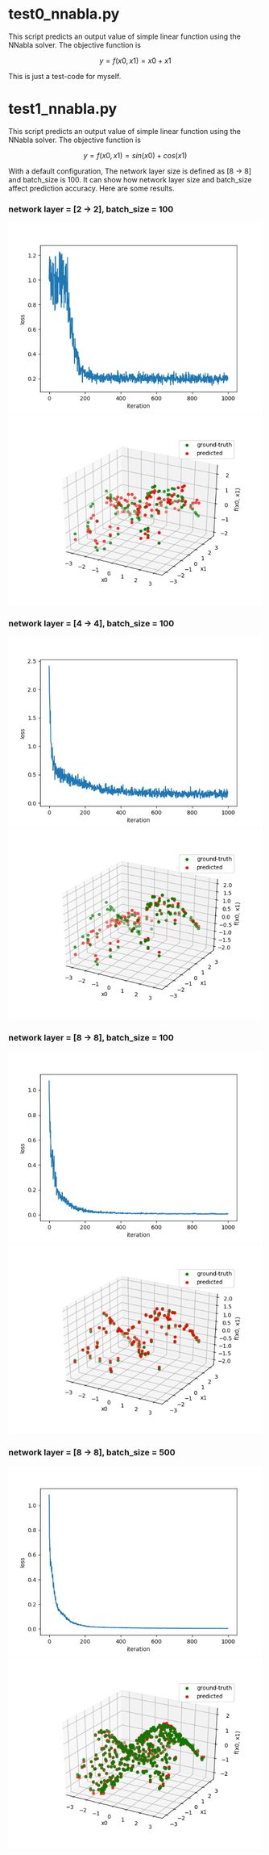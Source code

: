 # test0_nnabla.py

This script predicts an output value of simple linear function using the NNabla solver.
The objective function is

```math
y = f(x0, x1) = x0 + x1
```

This is just a test-code for myself.

# test1_nnabla.py

This script predicts an output value of simple linear function using the NNabla solver.
The objective function is

```math
y = f(x0, x1) = sin(x0) + cos(x1)
```

With a default configuration, The network layer size is defined as [8 -> 8] and batch_size is 100.
It can show how network layer size and batch_size affect prediction accuracy.
Here are some results.

### network layer = [2 -> 2], batch_size = 100

![Alt text](img/2-2-100-loss.png?raw=true "Title")
![Alt text](img/2-2-100-pred.png?raw=true "Title")

### network layer = [4 -> 4], batch_size = 100

![Alt text](img/4-4-100-loss.png?raw=true "Title")
![Alt text](img/4-4-100-pred.png?raw=true "Title")

### network layer = [8 -> 8], batch_size = 100

![Alt text](img/8-8-100-loss.png?raw=true "Title")
![Alt text](img/8-8-100-pred.png?raw=true "Title")

### network layer = [8 -> 8], batch_size = 500

![Alt text](img/8-8-500-loss.png?raw=true "Title")
![Alt text](img/8-8-500-pred.png?raw=true "Title")
